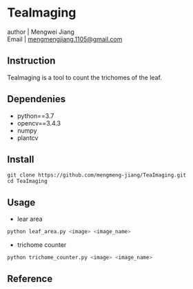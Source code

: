 # TeaImaging

author | Mengwei Jiang  
Email | mengmengjiang.1105@gmail.com

## Instruction
Tealmaging is a tool to count the trichomes of the leaf.
## Dependenies
- python==3.7  
- opencv==3.4.3  
- numpy  
- plantcv  
## Install
```
git clone https://github.com/mengmeng-jiang/TeaImaging.git
cd TeaImaging
```
## Usage
- lear area
```python
python leaf_area.py <image> <image_name>
```
- trichome counter
```python
python trichome_counter.py <image> <image_name>
```
## Reference

